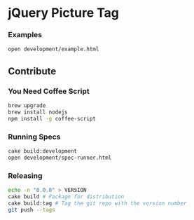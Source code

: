 # jQuery Picture Tag

### Examples

```bash
open development/example.html
```

## Contribute

### You Need Coffee Script

```bash
brew upgrade
brew install nodejs
npm install -g coffee-script
```

### Running Specs

```bash
cake build:development
open development/spec-runner.html
```

### Releasing

```bash
echo -n "0.0.0" > VERSION
cake build # Package for distribution
cake build:tag # Tag the git repo with the version number
git push --tags
```
